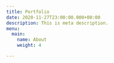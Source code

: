 ```yaml
---
title: Portfolio
date: 2020-11-27T23:00:00.000+00:00
description: This is meta description.
menu:
  main:
    name: About
    weight: 4

---
```

